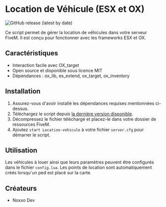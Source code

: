 # Location de Véhicule (ESX et OX)

![GitHub release (latest by date)](https://img.shields.io/github/v/release/noxxodev/Location-vehicule)

Ce script permet de gérer la location de véhicules dans votre serveur FiveM. Il est conçu pour fonctionner avec les frameworks ESX et OX.

## Caractéristiques

- Interaction facile avec OX_target
- Open source et disponible sous licence MIT
- Dépendances : ox_lib, es_extend, ox_target, ox_inventory

## Installation

1. Assurez-vous d'avoir installé les dépendances requises mentionnées ci-dessus.
2. Téléchargez le script depuis [la dernière version disponible](https://github.com/noxxodev/Location-vehicule/releases/latest).
3. Décompressez le fichier téléchargé et placez-le dans votre dossier de ressources FiveM.
4. Ajoutez `start Location-vehicule` à votre fichier `server.cfg` pour démarrer le script.

## Utilisation

Les véhicules à louer ainsi que leurs paramètres peuvent être configurés dans le fichier `config.lua`. Les points de location sont automatiquement créés lorsqu'un ped est placé sur la carte.

## Créateurs

- Noxxo Dev
